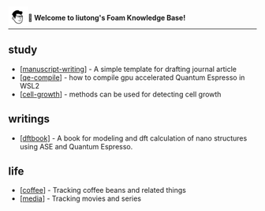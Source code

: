 
<img src="attachments/2021-11-14-19-05-29.png" width=40 align="left">

**👋 Welcome to liutong's Foam Knowledge Base!**

------

## study

- [[manuscript-writing]] - A simple template for drafting journal article
- [[qe-compile]] - how to compile gpu accelerated Quantum Espresso in WSL2
- [[cell-growth]] - methods can be used for detecting cell growth

## writings

- [\[dftbook\]](/dftbook/dftbook.html) - A book for modeling and dft calculation of nano structures using ASE and Quantum Espresso.

## life

- [[coffee]] - Tracking coffee beans and related things
- [[media]] - Tracking movies and series


[//begin]: # "Autogenerated link references for markdown compatibility"
[manuscript-writing]: manuscript-writing.md "manuscript-writing"
[qe-compile]: qe-compile.md "qe-compile"
[cell-growth]: cell-growth.md "细胞增殖检测方法"
[coffee]: coffee.md "coffee"
[media]: media.md "media"
[//end]: # "Autogenerated link references"